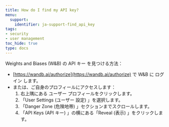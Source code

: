 ```yaml
---
title: How do I find my API key?
menu:
  support:
    identifier: ja-support-find_api_key
tags:
- security
- user management
toc_hide: true
type: docs
---
```


Weights and Biases (W&B) の API キー を見つける方法：

- [https://wandb.ai/authorize](https://wandb.ai/authorize) で W&B に ログイン します。
- または、ご自身のプロフィールにアクセスします：
  1. 右上隅にある ユーザー プロフィールをクリックします。
  2. 「User Settings (ユーザー 設定) 」を選択します。
  3. 「Danger Zone (危険地帯) 」セクションまでスクロールします。
  4. 「API Keys (API キー) 」の横にある「Reveal (表示) 」をクリックします。
